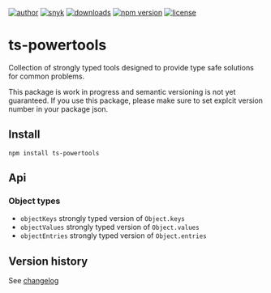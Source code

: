 [![author](https://img.shields.io/badge/author-Teun%20Mooij-blue)](https://www.linkedin.com/in/teunmooij/)
[![snyk](https://snyk.io/test/github/teunmooij/ts-tools/badge.svg)](https://snyk.io/test/github/teunmooij/ts-tools)
[![downloads](https://img.shields.io/npm/dt/ts-powertools?color=blue)](https://www.npmjs.com/package/ts-powertools)
[![npm version](https://badge.fury.io/js/ts-powertools.svg)](https://www.npmjs.com/package/ts-powertools)
[![license](https://img.shields.io/npm/l/ts-powertools?color=blue)](https://img.shields.io/npm/l/ts-powertools)

# ts-powertools

Collection of strongly typed tools designed to provide type safe solutions for common problems.

This package is work in progress and semantic versioning is not yet guaranteed. If you use this package, please make sure to set explcit version number in your package json.

## Install

```shell
npm install ts-powertools
```

## Api

### Object types

- `objectKeys` strongly typed version of `Object.keys`
- `objectValues` strongly typed version of `Object.values`
- `objectEntries` strongly typed version of `Object.entries`

## Version history

See [changelog](./CHANGELOG.md)
